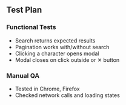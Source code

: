 ## Test Plan

### Functional Tests
- Search returns expected results
- Pagination works with/without search
- Clicking a character opens modal
- Modal closes on click outside or ✕ button


### Manual QA
- Tested in Chrome, Firefox
- Checked network calls and loading states
